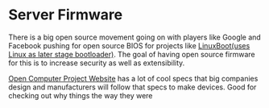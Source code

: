 # Server Firmware

There is a big open source movement going on with players like Google and Facebook pushing for open source BIOS for projects like [LinuxBoot(uses Linux as later stage bootloader)][1]. The goal of having open source firmware for this is to increase security as well as extensibility.

[Open Computer Project Website][2] has a lot of cool specs that big companies design and manufacturers will follow that specs to make devices. Good for checking out why things the way they were

[1]: https://www.linuxboot.org/
[2]: https://www.opencompute.org/
